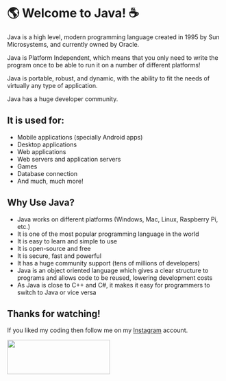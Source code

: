 # :earth_americas: Welcome to Java! :coffee:

Java is a high level, modern programming language created in 1995 by Sun Microsystems, and currently owned by Oracle.

Java is Platform Independent, which means that you only need to write the program once to be able to run it on a number of different platforms!

Java is portable, robust, and dynamic, with the ability to fit the needs of virtually any type of application.

Java has a huge developer community.

## It is used for:

- Mobile applications (specially Android apps)
- Desktop applications
- Web applications
- Web servers and application servers
- Games
- Database connection
- And much, much more!

## Why Use Java?

- Java works on different platforms (Windows, Mac, Linux, Raspberry Pi, etc.)
- It is one of the most popular programming language in the world
- It is easy to learn and simple to use
- It is open-source and free
- It is secure, fast and powerful
- It has a huge community support (tens of millions of developers)
- Java is an object oriented language which gives a clear structure to programs and allows code to be reused, lowering development costs
- As Java is close to C++ and C#, it makes it easy for programmers to switch to Java or vice versa

## Thanks for watching!

If you liked my coding then follow me on my [Instagram](https://www.instagram.com/fabianzelayahn/) account.

<img src="https://ucarecdn.com/d1a85e63-35f9-41d7-b758-ff05742057d1/GitHub_Black_Signature.png" width="240" height="79.63" />
